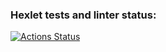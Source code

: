 ### Hexlet tests and linter status:
[![Actions Status](https://github.com/Sgaliley/python-project-83/actions/workflows/hexlet-check.yml/badge.svg)](https://github.com/Sgaliley/python-project-83/actions)